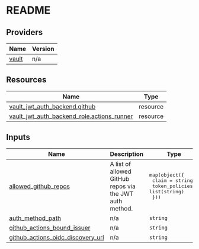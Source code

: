 # README

<!-- BEGIN_TF_DOCS -->


## Providers

| Name | Version |
|------|---------|
| <a name="provider_vault"></a> [vault](#provider\_vault) | n/a |

## Resources

| Name | Type |
|------|------|
| [vault_jwt_auth_backend.github](https://registry.terraform.io/providers/hashicorp/vault/latest/docs/resources/jwt_auth_backend) | resource |
| [vault_jwt_auth_backend_role.actions_runner](https://registry.terraform.io/providers/hashicorp/vault/latest/docs/resources/jwt_auth_backend_role) | resource |

## Inputs

| Name | Description | Type | Default | Required |
|------|-------------|------|---------|:--------:|
| <a name="input_allowed_github_repos"></a> [allowed\_github\_repos](#input\_allowed\_github\_repos) | A list of allowed GitHub repos via the JWT auth method. | <pre>map(object({<br>    claim = string<br>    token_policies = list(string)<br>  }))</pre> | `{}` | no |
| <a name="input_auth_method_path"></a> [auth\_method\_path](#input\_auth\_method\_path) | n/a | `string` | `"jwt"` | no |
| <a name="input_github_actions_bound_issuer"></a> [github\_actions\_bound\_issuer](#input\_github\_actions\_bound\_issuer) | n/a | `string` | `"https://token.actions.githubusercontent.com"` | no |
| <a name="input_github_actions_oidc_discovery_url"></a> [github\_actions\_oidc\_discovery\_url](#input\_github\_actions\_oidc\_discovery\_url) | n/a | `string` | `"https://token.actions.githubusercontent.com"` | no |
<!-- END_TF_DOCS -->